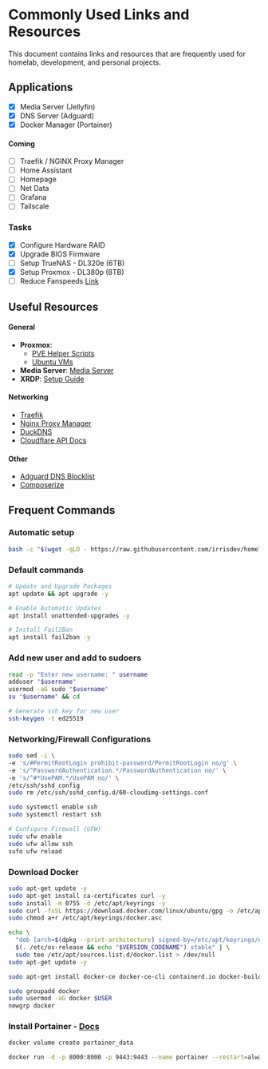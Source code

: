 # Commonly Used Links and Resources

This document contains links and resources that are frequently used for homelab, development, and personal projects.

## Applications
- [x] Media Server (Jellyfin) 
- [x] DNS Server (Adguard)
- [x] Docker Manager (Portainer)

#### Coming
- [ ] Traefik / NGINX Proxy Manager
- [ ] Home Assistant
- [ ] Homepage
- [ ] Net Data
- [ ] Grafana
- [ ] Tailscale

### Tasks
- [x] Configure Hardware RAID
- [x] Upgrade BIOS Firmware
- [ ] Setup TrueNAS - DL320e (6TB)
- [x] Setup Proxmox - DL380p (8TB)
- [ ] Reduce Fanspeeds [Link](https://www.reddit.com/r/homelab/comments/sx3ldo/hp_ilo4_v277_unlocked_access_to_fan_controls/)

## Useful Resources

#### General
- **Proxmox**: 
  - [PVE Helper Scripts](https://community-scripts.github.io/ProxmoxVE/scripts)
  - [Ubuntu VMs](https://github.com/tteck/Proxmox/discussions/2072)
- **Media Server**: [Media Server](/media/README.md)
- **XRDP**: [Setup Guide](/docs/xrdp.md)


#### Networking
- [Traefik](https://doc.traefik.io/traefik/)
- [Nginx Proxy Manager](https://nginxproxymanager.com/setup/)
- [DuckDNS](https://www.duckdns.org/)
- [Cloudflare API Docs](https://developers.cloudflare.com/api/resources/dns/subresources/settings/)

#### Other
- [Adguard DNS Blocklist](https://github.com/hagezi/dns-blocklists)
- [Composerize](https://www.composerize.com/)

## Frequent Commands

### Automatic setup
```bash
bash -c "$(wget -qLO - https://raw.githubusercontent.com/irrisdev/homelab/refs/heads/main/setup.sh)"
```

### Default commands

```bash
# Update and Upgrade Packages
apt update && apt upgrade -y

# Enable Automatic Updates
apt install unattended-upgrades -y

# Install Fail2Ban
apt install fail2ban -y
```

### Add new user and add to sudoers
```bash
read -p "Enter new username: " username
adduser "$username"
usermod -aG sudo "$username"
su "$username" && cd

# Generate ssh key for new user
ssh-keygen -t ed25519
```

### Networking/Firewall Configurations
```bash
sudo sed -i \
-e 's/#PermitRootLogin prohibit-password/PermitRootLogin no/g' \
-e 's/^PasswordAuthentication.*/PasswordAuthentication no/' \
-e 's/^#*UsePAM.*/UsePAM no/' \
/etc/ssh/sshd_config
sudo rm /etc/ssh/sshd_config.d/60-cloudimg-settings.conf

sudo systemctl enable ssh
sudo systemctl restart ssh

# Configure Firewall (UFW)
sudo ufw enable
sudo ufw allow ssh
sufo ufw reload
```

### Download Docker
```bash
sudo apt-get update -y
sudo apt-get install ca-certificates curl -y
sudo install -m 0755 -d /etc/apt/keyrings -y
sudo curl -fsSL https://download.docker.com/linux/ubuntu/gpg -o /etc/apt/keyrings/docker.asc
sudo chmod a+r /etc/apt/keyrings/docker.asc

echo \
  "deb [arch=$(dpkg --print-architecture) signed-by=/etc/apt/keyrings/docker.asc] https://download.docker.com/linux/ubuntu \
  $(. /etc/os-release && echo "$VERSION_CODENAME") stable" | \
  sudo tee /etc/apt/sources.list.d/docker.list > /dev/null
sudo apt-get update -y

sudo apt-get install docker-ce docker-ce-cli containerd.io docker-buildx-plugin docker-compose-plugin -y

sudo groupadd docker
sudo usermod -aG docker $USER
newgrp docker
```
### Install Portainer - [Docs](https://docs.portainer.io/start/install-ce/server/docker/linux)
```bash
docker volume create portainer_data

docker run -d -p 8000:8000 -p 9443:9443 --name portainer --restart=always -v /var/run/docker.sock:/var/run/docker.sock -v portainer_data:/data portainer/portainer-ce:2.21.5
```
